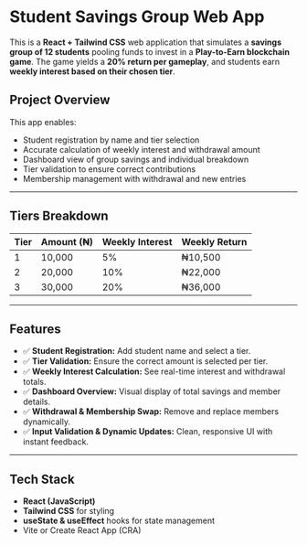 # Student Savings Group Web App

This is a **React + Tailwind CSS** web application that simulates a **savings group of 12 students** pooling funds to invest in a **Play-to-Earn blockchain game**. The game yields a **20% return per gameplay**, and students earn **weekly interest based on their chosen tier**.


## Project Overview

This app enables:
- Student registration by name and tier selection
- Accurate calculation of weekly interest and withdrawal amount
- Dashboard view of group savings and individual breakdown
- Tier validation to ensure correct contributions
- Membership management with withdrawal and new entries

---

## Tiers Breakdown

| Tier | Amount (₦) | Weekly Interest | Weekly Return |
|------|------------|-----------------|----------------|
| 1    | 10,000     | 5%              | ₦10,500        |
| 2    | 20,000     | 10%             | ₦22,000        |
| 3    | 30,000     | 20%             | ₦36,000        |

---

## Features

- ✅ **Student Registration:** Add student name and select a tier.
- ✅ **Tier Validation:** Ensure the correct amount is selected per tier.
- ✅ **Weekly Interest Calculation:** See real-time interest and withdrawal totals.
- ✅ **Dashboard Overview:** Visual display of total savings and member details.
- ✅ **Withdrawal & Membership Swap:** Remove and replace members dynamically.
- ✅ **Input Validation & Dynamic Updates:** Clean, responsive UI with instant feedback.

---

## Tech Stack

- **React (JavaScript)**
- **Tailwind CSS** for styling
- **useState & useEffect** hooks for state management
- Vite or Create React App (CRA)
